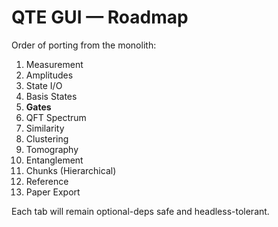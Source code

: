 # QTE GUI — Roadmap

Order of porting from the monolith:

1. Measurement
2. Amplitudes
3. State I/O
4. Basis States
5. **Gates**
6. QFT Spectrum
7. Similarity
8. Clustering
9. Tomography
10. Entanglement
11. Chunks (Hierarchical)
12. Reference
13. Paper Export

Each tab will remain optional-deps safe and headless-tolerant.
